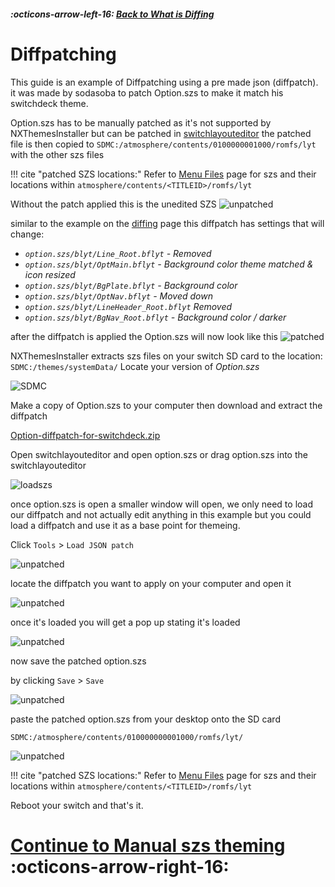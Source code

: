 ##### :octicons-arrow-left-16: [Back to What is Diffing](index.md)

# Diffpatching

This guide is an example of Diffpatching using a pre made json (diffpatch).<br> 
it was made by sodasoba to patch Option.szs to make it match his switchdeck theme.

Option.szs has to be manually patched as it's not supported by NXThemesInstaller but can be patched in [switchlayouteditor](https://github.com/FuryBaguette/SwitchLayoutEditor/releases) the patched file is then copied to `SDMC:/atmosphere/contents/0100000001000/romfs/lyt` with the other szs files

!!! cite "patched SZS locations:"
	Refer to [Menu Files](../menu-files.md) page for szs and their locations within `atmosphere/contents/<TITLEID>/romfs/lyt`

Without the patch applied this is the unedited SZS
![unpatched](<00opt.jpg>)

similar to the example on the [diffing](index.md) page this diffpatch has settings that will change:

 * _`option.szs/blyt/Line_Root.bflyt` - Removed_
 * _`option.szs/blyt/OptMain.bflyt` - Background color theme matched & icon resized_
 * _`option.szs/blyt/BgPlate.bflyt` - Background color_
 * _`option.szs/blyt/OptNav.bflyt` - Moved down_
 * _`option.szs/blyt/LineHeader_Root.bflyt` Removed_
 * _`option.szs/blyt/BgNav_Root.bflyt` - Background color / darker_

after the diffpatch is applied the Option.szs will now look like this
![patched](<01opt.png>)

NXThemesInstaller extracts szs files on your switch SD card to the location: `SDMC:/themes/systemData/` Locate your version of _Option.szs_

![SDMC](<01-sdmc.png>)

Make a copy of Option.szs to your computer then download and extract the diffpatch

[Option-diffpatch-for-switchdeck.zip](Option-diffpatch-for-switchdeck.zip)

Open switchlayouteditor and open option.szs or drag option.szs into the switchlayouteditor

![loadszs](<04-load-option.png>)


once option.szs is open a smaller window will open, we only need to load our diffpatch and not actually edit anything in this example but you could load a diffpatch and use it as a base point for themeing.

Click `Tools` > `Load JSON patch`

![unpatched](<05-load-diff-switchdeck.png>)


locate the diffpatch you want to apply on your computer and open it

![unpatched](<6-open-diff-switchdeck.png>)

once it's loaded you will get a pop up stating it's loaded

![unpatched](<7-loaded-diff-switchdeck.png>)

now save the patched option.szs

by clicking `Save` > `Save`

![unpatched](<8-loaded-diff-switchdeck.png>)


paste the patched option.szs from your desktop onto the SD card

`SDMC:/atmosphere/contents/010000000001000/romfs/lyt/`

![unpatched](<9-loaded-diff-switchdeck.png>)

!!! cite "patched SZS locations:"
	Refer to [Menu Files](../menu-files.md) page for szs and their locations within `atmosphere/contents/<TITLEID>/romfs/lyt`
	
Reboot your switch and that's it.

# [Continue to Manual szs theming](../manualszs/index.md) :octicons-arrow-right-16: